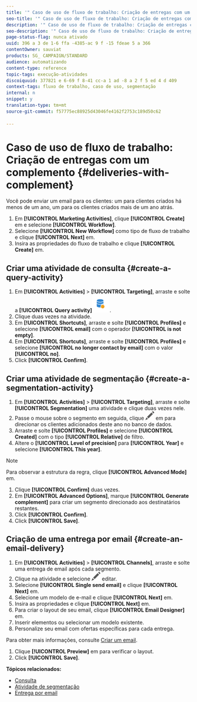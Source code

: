 ```yaml
---
title: '" Caso de uso de fluxo de trabalho: Criação de entregas com um complemento "'
seo-title: '" Caso de uso de fluxo de trabalho: Criação de entregas com um complemento "'
description: '" Caso de uso de fluxo de trabalho: Criação de entregas com um complemento "'
seo-description: '" Caso de uso de fluxo de trabalho: Criação de entregas com um complemento "'
page-status-flag: nunca ativado
uuid: 396 a 3 de 1-6 ffa -4385-ac 9 f -15 fdeae 5 a 366
contentOwner: sauviat
products: SG_ CAMPAIGN/STANDARD
audience: automatizando
content-type: reference
topic-tags: execução-atividades
discoiquuid: 377821 e 6-69 f 8-41 cc-a 1 ad -8 a 2 f 5 ed 4 d 409
context-tags: fluxo de trabalho, caso de uso, segmentação
internal: n
snippet: y
translation-type: tm+mt
source-git-commit: f57775ec88925d43046fe4162f2753c189d50c62

---
```



# Caso de uso de fluxo de trabalho: Criação de entregas com um complemento {#deliveries-with-complement}

Você pode enviar um email para os clientes: um para clientes criados há menos de um ano, um para os clientes criados mais de um ano atrás.

1. Em **[!UICONTROL Marketing Activities]**, clique **[!UICONTROL Create]** em e selecione **[!UICONTROL Workflow]**.
1. Selecione **[!UICONTROL New Workflow]** como tipo de fluxo de trabalho e clique **[!UICONTROL Next]** em.
1. Insira as propriedades do fluxo de trabalho e clique **[!UICONTROL Create]** em.

## Criar uma atividade de consulta {#create-a-query-activity}

1. Em **[!UICONTROL Activities]** &gt; **[!UICONTROL Targeting]**, arraste e solte a **[!UICONTROL Query activity]**![](assets/query.png).
1. Clique duas vezes na atividade.
1. Em **[!UICONTROL Shortcuts]**, arraste e solte **[!UICONTROL Profiles]** e selecione **[!UICONTROL email]** com o operador **[!UICONTROL is not empty]**.
1. Em **[!UICONTROL Shortcuts]**, arraste e solte **[!UICONTROL Profiles]** e selecione **[!UICONTROL no longer contact by email]** com o valor **[!UICONTROL no]**.
1. Click **[!UICONTROL Confirm]**.

## Criar uma atividade de segmentação {#create-a-segmentation-activity}

1. Em **[!UICONTROL Activities]** &gt; **[!UICONTROL Targeting]**, arraste e solte **[!UICONTROL Segmentation]** uma atividade e clique duas vezes nele.
1. Passe o mouse sobre o segmento em seguida, clique ![](assets/edit_darkgrey-24px.png) em para direcionar os clientes adicionados deste ano no banco de dados.
1. Arraste e solte **[!UICONTROL Profiles]** e selecione **[!UICONTROL Created]** com o tipo **[!UICONTROL Relative]** de filtro.
1. Altere o **[!UICONTROL Level of precision]** para **[!UICONTROL Year]** e selecione **[!UICONTROL This year]**.

>[!NOTE]
>
>Para observar a estrutura da regra, clique **[!UICONTROL Advanced Mode]** em.

1. Clique **[!UICONTROL Confirm]** duas vezes.
1. Em **[!UICONTROL Advanced Options]**, marque **[!UICONTROL Generate complement]** para criar um segmento direcionado aos destinatários restantes.
1. Click **[!UICONTROL Confirm]**.
1. Click **[!UICONTROL Save]**.

## Criação de uma entrega por email {#create-an-email-delivery}

1. Em **[!UICONTROL Activities]** &gt; **[!UICONTROL Channels]**, arraste e solte uma entrega de email após cada segmento.
1. Clique na atividade e selecione ![](assets/edit_darkgrey-24px.png) editar.
1. Selecione **[!UICONTROL Single send email]** e clique **[!UICONTROL Next]** em.
1. Selecione um modelo de e-mail e clique **[!UICONTROL Next]** em.
1. Insira as propriedades e clique **[!UICONTROL Next]** em.
1. Para criar o layout de seu email, clique **[!UICONTROL Email Designer]** em.
1. Inserir elementos ou selecionar um modelo existente.
1. Personalize seu email com ofertas específicas para cada entrega.

Para obter mais informações, consulte [Criar um email](../../designing/using/about-email-content-design.md#designing-an-email-content-from-scratch).

1. Clique **[!UICONTROL Preview]** em para verificar o layout.
1. Click **[!UICONTROL Save]**.

**Tópicos relacionados:**

* [Consulta](../../automating/using/query.md)
* [Atividade de segmentação](../../automating/using/segmentation.md)
* [Entrega por email](../../automating/using/email-delivery.md)
